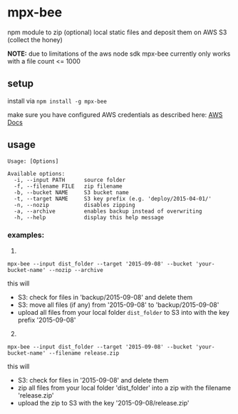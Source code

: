 # mpx-bee
npm module to zip (optional) local static files and deposit them on AWS S3 (collect the honey)

__NOTE:__ due to limitations of the aws node sdk mpx-bee currently only works with a file count <= 1000

##  setup
install via `npm install -g mpx-bee`

make sure you have configured AWS credentials as described here: [AWS Docs](http://docs.aws.amazon.com/AWSJavaScriptSDK/guide/node-configuring.html)

## usage

```
Usage: [Options]

Available options:
  -i, --input PATH      source folder
  -f, --filename FILE   zip filename
  -b, --bucket NAME     S3 bucket name
  -t, --target NAME     S3 key prefix (e.g. 'deploy/2015-04-01/'
  -n, --nozip           disables zipping
  -a, --archive         enables backup instead of overwriting
  -h, --help            display this help message
```

### examples:

1.
```
mpx-bee --input dist_folder --target '2015-09-08' --bucket 'your-bucket-name' --nozip --archive
```

this will
* S3: check for files in 'backup/2015-09-08' and delete them
* S3: move all files (if any) from '2015-09-08' to 'backup/2015-09-08'
* upload all files from your local folder `dist_folder` to S3 into with the key prefix '2015-09-08'

2.
```
mpx-bee --input dist_folder --target '2015-09-08' --bucket 'your-bucket-name' --filename release.zip
```

this will
* S3: check for files in '2015-09-08' and delete them
* zip all files from your local folder 'dist_folder' into a zip with the filename 'release.zip'
* upload the zip to S3 with the key '2015-09-08/release.zip'